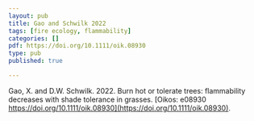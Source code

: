 ```yaml
---
layout: pub
title: Gao and Schwilk 2022
tags: [fire ecology, flammability]
categories: []
pdf: https://doi.org/10.1111/oik.08930
type: pub
published: true

---
```


Gao, X. and D.W. Schwilk. 2022. Burn hot or tolerate trees: flammability decreases with shade tolerance in grasses. [Oikos: e08930 https://doi.org/10.1111/oik.08930](https://doi.org/10.1111/oik.08930).

